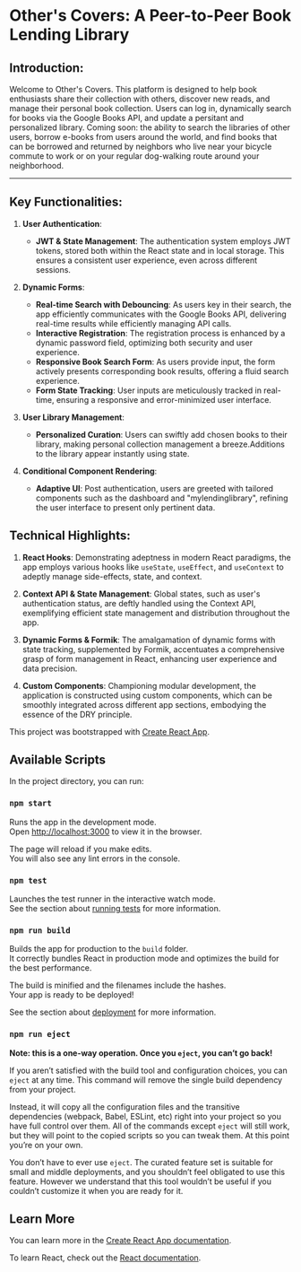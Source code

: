 # Other's Covers: A Peer-to-Peer Book Lending Library

## Introduction:

Welcome to Other's Covers. This platform is designed to help book enthusiasts share their collection with others, discover new reads, and manage their personal book collection. Users can log in, dynamically search for books via the Google Books API, and update a persitant and personalized library. Coming soon: the ability to search the libraries of other users, borrow e-books from users around the world, and find books that can be borrowed and returned by neighbors who live near your bicycle commute to work or on your regular dog-walking route around your neighborhood.

---

## Key Functionalities:

1. **User Authentication**:

   - **JWT & State Management**: The authentication system employs JWT tokens, stored both within the React state and in local storage. This ensures a consistent user experience, even across different sessions.

2. **Dynamic Forms**:

   - **Real-time Search with Debouncing**: As users key in their search, the app efficiently communicates with the Google Books API, delivering real-time results while efficiently managing API calls.
   - **Interactive Registration**: The registration process is enhanced by a dynamic password field, optimizing both security and user experience.
   - **Responsive Book Search Form**: As users provide input, the form actively presents corresponding book results, offering a fluid search experience.
   - **Form State Tracking**: User inputs are meticulously tracked in real-time, ensuring a responsive and error-minimized user interface.

3. **User Library Management**:

   - **Personalized Curation**: Users can swiftly add chosen books to their library, making personal collection management a breeze.Additions to the library appear instantly using state.

4. **Conditional Component Rendering**:
   - **Adaptive UI**: Post authentication, users are greeted with tailored components such as the dashboard and "mylendinglibrary", refining the user interface to present only pertinent data.

## Technical Highlights:

1. **React Hooks**: Demonstrating adeptness in modern React paradigms, the app employs various hooks like `useState`, `useEffect`, and `useContext` to adeptly manage side-effects, state, and context.

2. **Context API & State Management**: Global states, such as user's authentication status, are deftly handled using the Context API, exemplifying efficient state management and distribution throughout the app.

3. **Dynamic Forms & Formik**: The amalgamation of dynamic forms with state tracking, supplemented by Formik, accentuates a comprehensive grasp of form management in React, enhancing user experience and data precision.

4. **Custom Components**: Championing modular development, the application is constructed using custom components, which can be smoothly integrated across different app sections, embodying the essence of the DRY principle.

This project was bootstrapped with [Create React App](https://github.com/facebook/create-react-app).

## Available Scripts

In the project directory, you can run:

### `npm start`

Runs the app in the development mode.\
Open [http://localhost:3000](http://localhost:3000) to view it in the browser.

The page will reload if you make edits.\
You will also see any lint errors in the console.

### `npm test`

Launches the test runner in the interactive watch mode.\
See the section about [running tests](https://facebook.github.io/create-react-app/docs/running-tests) for more information.

### `npm run build`

Builds the app for production to the `build` folder.\
It correctly bundles React in production mode and optimizes the build for the best performance.

The build is minified and the filenames include the hashes.\
Your app is ready to be deployed!

See the section about [deployment](https://facebook.github.io/create-react-app/docs/deployment) for more information.

### `npm run eject`

**Note: this is a one-way operation. Once you `eject`, you can’t go back!**

If you aren’t satisfied with the build tool and configuration choices, you can `eject` at any time. This command will remove the single build dependency from your project.

Instead, it will copy all the configuration files and the transitive dependencies (webpack, Babel, ESLint, etc) right into your project so you have full control over them. All of the commands except `eject` will still work, but they will point to the copied scripts so you can tweak them. At this point you’re on your own.

You don’t have to ever use `eject`. The curated feature set is suitable for small and middle deployments, and you shouldn’t feel obligated to use this feature. However we understand that this tool wouldn’t be useful if you couldn’t customize it when you are ready for it.

## Learn More

You can learn more in the [Create React App documentation](https://facebook.github.io/create-react-app/docs/getting-started).

To learn React, check out the [React documentation](https://reactjs.org/).
